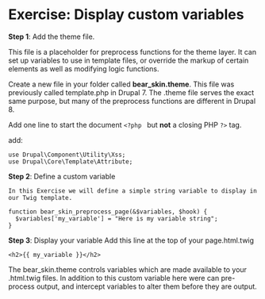 # Exercise: Display custom variables

**Step 1**: Add the theme file.

This file is a placeholder for preprocess functions for the theme layer. It can set up variables to use in template files, or override the markup of certain elements as well as modifying logic functions.

Create a new file in your folder called **bear_skin.theme**. This file was previously called template.php in Drupal 7. The .theme file serves the exact same purpose, but many of the preprocess functions are different in Drupal 8.


Add one line to start the document
```<?php ```
but **not** a closing PHP ```?>``` tag.

add:

```
use Drupal\Component\Utility\Xss;
use Drupal\Core\Template\Attribute;
```

**Step 2**: Define a custom variable

```
In this Exercise we will define a simple string variable to display in our Twig template.

function bear_skin_preprocess_page(&$variables, $hook) {
  $variables['my_variable'] = "Here is my variable string";
}
```

**Step 3**: Display your variable
Add this line at the top of your page.html.twig

```<h2>{{ my_variable }}</h2>```

The bear_skin.theme controls variables which are made available to your .html.twig files. In addition to this custom variable here were can pre-process output, and intercept variables to alter them before they are output.